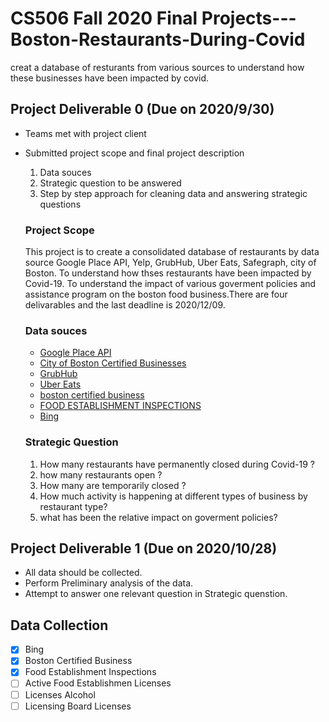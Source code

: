 # CS506 Fall 2020 Final Projects--- Boston-Restaurants-During-Covid
creat a database of resturants from various sources to understand how these businesses have been impacted by covid.

## Project Deliverable 0 (Due on 2020/9/30)
  - Teams met with project client
  - Submitted project scope and  final project description
    1. Data souces
    2. Strategic question to be answered
    3. Step by step approach for cleaning data and answering strategic questions

    ### Project Scope
      This project is to create a consolidated database of restaurants by data source Google Place API, Yelp, GrubHub, Uber Eats, Safegraph, city of Boston. To understand how thses restaurants have been impacted by Covid-19. To understand the impact of various goverment policies and assistance program on the boston food business.There are four delivarables and the last deadline is 2020/12/09. 

    ### Data souces
      -   [Google Place API](https://developers.google.com/places/web-service/details)
      - [City of Boston Certified Businesses](https://www.yelp.com/developers/documentation/v3/event)
      - [GrubHub](https://stevesie.com/apps/grubhub-api) 
      - [Uber Eats](https://www.ubereats.com/)
      - [boston certified business ](https://data.boston.gov/dataset/certified-business-directory/resource/3fc08ca2-9baf-4d77-b03a-aaed1cc936ed)
      - [FOOD ESTABLISHMENT INSPECTIONS](https://data.boston.gov/dataset/food-establishment-inspections)
      - [Bing](https://azure.microsoft.com/en-us/services/cognitive-services/bing-web-search-api/)
      
    ### Strategic Question
      1. How many restaurants have permanently closed during Covid-19 ?
      2. how many restaurants open ?
      3. How many are temporarily closed ? 
      4. How much activity is happening at different types of business by restaurant type?
      5.  what has been the relative impact on goverment policies?

## Project Deliverable 1  (Due on 2020/10/28)
  - All data should be collected.
  - Perform Preliminary analysis of the data.
  - Attempt to answer one relevant question in Strategic quenstion. 

  ## Data Collection 
  - [x] Bing
  - [X] Boston Certified Business 
  - [X] Food Establishment Inspections
  - [ ] Active Food Establishmen Licenses
  - [ ] Licenses Alcohol 
  - [ ] Licensing Board Licenses
